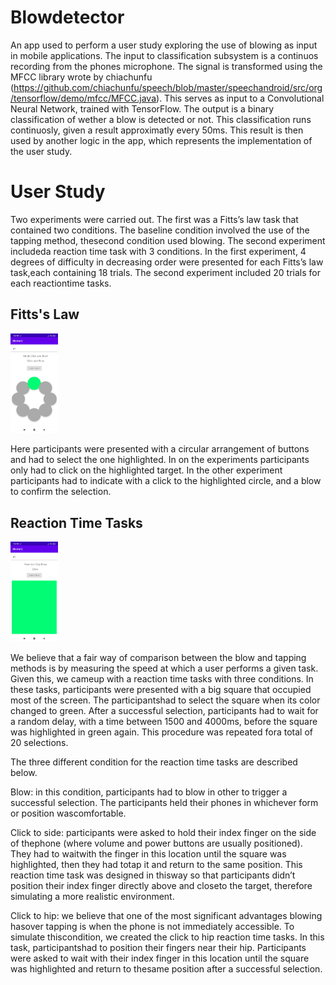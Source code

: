 # Blowdetector
An app used to perform a user study exploring the use of blowing as input in mobile applications. The input to classification  subsystem is a continuos recording from the phones microphone. The signal is transformed using the MFCC library wrote by chiachunfu (https://github.com/chiachunfu/speech/blob/master/speechandroid/src/org/tensorflow/demo/mfcc/MFCC.java). This serves as input to a Convolutional Neural Network, trained with TensorFlow. The output is a binary classification of wether a blow is detected or not. This classification runs continuosly, given a result approximatly every 50ms. This result is then used by another logic in the app, which represents the implementation of the user study.

# User Study
Two experiments were carried out.  The first was a Fitts’s law task that contained two conditions.  The baseline condition involved the use of the tapping method, thesecond condition used blowing.  The second experiment includeda reaction time task with 3 conditions.  In the first experiment, 4 degrees of difficulty in decreasing order were presented for each Fitts’s law task,each containing 18 trials.  The second experiment included 20 trials for each reactiontime tasks.

## Fitts's Law
<img src="https://github.com/JavierJaquez/blowdetector/blob/main/fitt-law-screenshot.jpg" width="15%" height="15%">

Here participants were presented with a circular arrangement of buttons and had to select the one highlighted. In on the experiments participants only had to click on the highlighted target. In the other experiment participants had to indicate with a click to the highlighted circle, and a blow to confirm the selection.

## Reaction Time Tasks

<img src="https://github.com/JavierJaquez/blowdetector/blob/main/reaction-time-screenshot.jpg" width="15%" height="15%">

We believe that a fair way of comparison between the blow and tapping methods is by measuring the speed at which a user performs a given task.  Given this, we cameup  with  a  reaction  time  tasks  with  three  conditions.   In  these  tasks,  participants were presented with a big square that occupied most of the screen.  The participantshad to select the square when its color changed to green.  After a successful selection, participants had to wait for a random delay, with a time between 1500 and 4000ms, before the square was highlighted in green again.  This procedure was repeated fora total of 20 selections.

The three different condition for the reaction time tasks are described below.

Blow:  in this condition,  participants had to blow in other to trigger a successful selection.   The  participants  held  their  phones  in  whichever  form  or  position  wascomfortable. 

Click to side:  participants were asked to hold their index finger on the side of thephone (where volume and power buttons are usually positioned).  They had to waitwith the finger in this location until the square was highlighted, then they had totap it and return to the same position.  This reaction time task was designed in thisway so that participants didn’t position their index finger directly above and closeto the target, therefore simulating a more realistic environment.

Click to hip:  we believe that one of the most significant advantages blowing hasover  tapping  is  when  the  phone  is  not  immediately  accessible.   To  simulate  thiscondition, we created the click to hip reaction time tasks.  In this task, participantshad to position their fingers near their hip.  Participants were asked to wait with their index finger in this location until the square was highlighted and return to thesame position after a successful selection.



